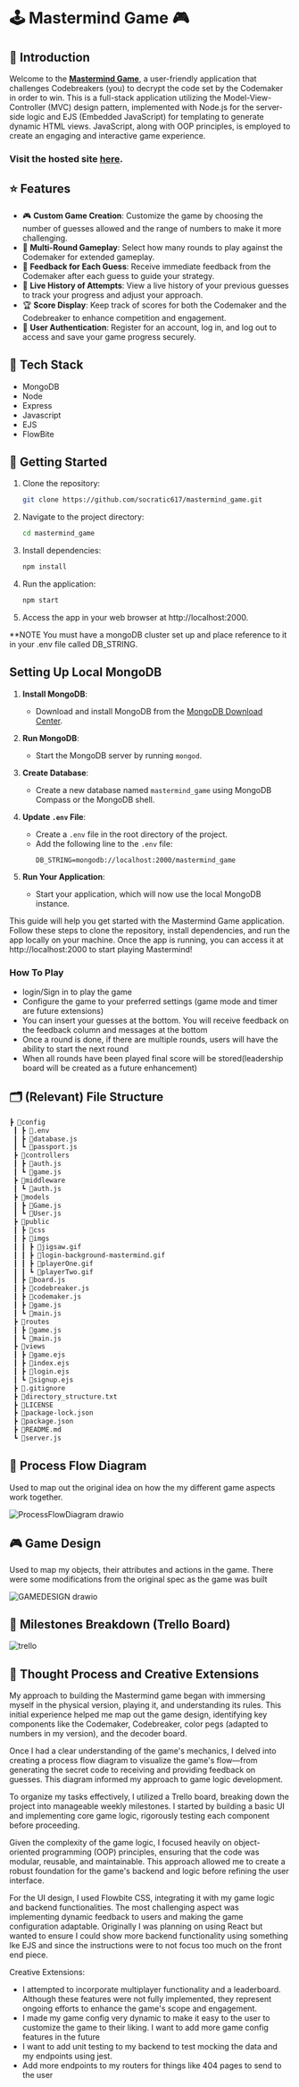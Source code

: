 # 🕹 Mastermind Game 🎮

## 👋 Introduction
Welcome to the [**Mastermind Game**](https://mastermindgame-production.up.railway.app/), a user-friendly application that challenges Codebreakers (you) to decrypt the code set by the Codemaker in order to win. This is a full-stack application utilizing the Model-View-Controller (MVC) design pattern, implemented with Node.js for the server-side logic and EJS (Embedded JavaScript) for templating to generate dynamic HTML views. JavaScript, along with OOP principles, is employed to create an engaging and interactive game experience.

### Visit the hosted site [here](https://mastermindgame-production.up.railway.app/).

## ⭐ Features
- 🎮 **Custom Game Creation**: Customize the game by choosing the number of guesses allowed and the range of numbers to make it more challenging.
- 🔄 **Multi-Round Gameplay**: Select how many rounds to play against the Codemaker for extended gameplay.
- 🎯 **Feedback for Each Guess**: Receive immediate feedback from the Codemaker after each guess to guide your strategy.
- 📜 **Live History of Attempts**: View a live history of your previous guesses to track your progress and adjust your approach.
- 🏆 **Score Display**: Keep track of scores for both the Codemaker and the Codebreaker to enhance competition and engagement.
- 🔐 **User Authentication**: Register for an account, log in, and log out to access and save your game progress securely.

## 🚀 Tech Stack
- MongoDB
- Node
- Express
- Javascript
- EJS
- FlowBite

## 🚀 Getting Started

1. Clone the repository:
   ```bash
   git clone https://github.com/socratic617/mastermind_game.git
2. Navigate to the project directory:
   ```bash
   cd mastermind_game

3. Install dependencies:
   ```bash
   npm install
4. Run the application:
   ```bash
   npm start
5. Access the app in your web browser at http://localhost:2000.

**NOTE You must have a mongoDB cluster set up and place reference to it in your .env file called DB_STRING. 

## Setting Up Local MongoDB

1. **Install MongoDB**:
   - Download and install MongoDB from the [MongoDB Download Center](https://www.mongodb.com/try/download/community).

2. **Run MongoDB**:
   - Start the MongoDB server by running `mongod`.

3. **Create Database**:
   - Create a new database named `mastermind_game` using MongoDB Compass or the MongoDB shell.

4. **Update `.env` File**:
   - Create a `.env` file in the root directory of the project.
   - Add the following line to the `.env` file:
     ```env
     DB_STRING=mongodb://localhost:2000/mastermind_game
     ```

5. **Run Your Application**:
   - Start your application, which will now use the local MongoDB instance.


This guide will help you get started with the Mastermind Game application. Follow these steps to clone the repository, install dependencies, and run the app locally on your machine. Once the app is running, you can access it at http://localhost:2000 to start playing Mastermind!

### How To Play
- login/Sign in to play the game
- Configure the game to your preferred settings (game mode and timer are future extensions)
- You can insert your guesses at the bottom. You will receive feedback on the feedback column and messages at the bottom
- Once a round is done, if there are multiple rounds, users will have the ability to start the next round
- When all rounds have been played final score will be stored(leadership board will be created as a future enhancement)

## 🗂️ (Relevant) File Structure
```bash
┣ 📂config
 ┃ ┣ 📜.env
 ┃ ┣ 📜database.js
 ┃ ┗ 📜passport.js
 ┣ 📂controllers
 ┃ ┣ 📜auth.js
 ┃ ┗ 📜game.js
 ┣ 📂middleware
 ┃ ┗ 📜auth.js
 ┣ 📂models
 ┃ ┣ 📜Game.js
 ┃ ┗ 📜User.js
 ┣ 📂public
 ┃ ┣ 📂css
 ┃ ┣ 📂imgs
 ┃ ┃ ┣ 📜jigsaw.gif
 ┃ ┃ ┣ 📜login-background-mastermind.gif
 ┃ ┃ ┣ 📜playerOne.gif
 ┃ ┃ ┗ 📜playerTwo.gif
 ┃ ┣ 📜board.js
 ┃ ┣ 📜codebreaker.js
 ┃ ┣ 📜codemaker.js
 ┃ ┣ 📜game.js
 ┃ ┗ 📜main.js
 ┣ 📂routes
 ┃ ┣ 📜game.js
 ┃ ┗ 📜main.js
 ┣ 📂views
 ┃ ┣ 📜game.ejs
 ┃ ┣ 📜index.ejs
 ┃ ┣ 📜login.ejs
 ┃ ┗ 📜signup.ejs
 ┣ 📜.gitignore
 ┣ 📜directory_structure.txt
 ┣ 📜LICENSE
 ┣ 📜package-lock.json
 ┣ 📜package.json
 ┣ 📜README.md
 ┗ 📜server.js
```
## 🔄 Process Flow Diagram
Used to map out the original idea on how the my different game aspects work together. 

![ProcessFlowDiagram drawio](https://github.com/socratic617/mastermind_game/assets/144078314/913d8692-59db-4993-bc46-dd39e87d51fa)

## 🎮 Game Design
Used to map my objects, their attributes and actions in the game. There were some modifications from the original spec as the game was built

![GAMEDESIGN drawio](https://github.com/socratic617/mastermind_game/assets/144078314/8d91a8b1-42fb-4b47-9d89-04aa70a6eabf)

## 📅 Milestones Breakdown (Trello Board)

![trello](https://github.com/socratic617/mastermind_game/assets/144078314/7a9e9ec3-38d9-48a9-b93b-52c3c1e38ceb)

## 🧠 Thought Process and Creative Extensions
My approach to building the Mastermind game began with immersing myself in the physical version, playing it, and understanding its rules. This initial experience helped me map out the game design, identifying key components like the Codemaker, Codebreaker, color pegs (adapted to numbers in my version), and the decoder board.

Once I had a clear understanding of the game's mechanics, I delved into creating a process flow diagram to visualize the game's flow—from generating the secret code to receiving and providing feedback on guesses. This diagram informed my approach to game logic development.

To organize my tasks effectively, I utilized a Trello board, breaking down the project into manageable weekly milestones. I started by building a basic UI and implementing core game logic, rigorously testing each component before proceeding.

Given the complexity of the game logic, I focused heavily on object-oriented programming (OOP) principles, ensuring that the code was modular, reusable, and maintainable. This approach allowed me to create a robust foundation for the game's backend and logic before refining the user interface. 

For the UI design, I used Flowbite CSS, integrating it with my game logic and backend functionalities. The most challenging aspect was implementing dynamic feedback to users and making the game configuration adaptable. Originally I was planning on using React but wanted to ensure I could show more backend functionality using something lke EJS and since the instructions were to not focus too much on the front end piece.

Creative Extensions:
- I attempted to incorporate multiplayer functionality and a leaderboard. Although these features were not fully implemented, they represent ongoing efforts to enhance the game's scope and engagement.
- I made my game config very dynamic to make it easy to the user to customize the game to their liking. I want to add more game config features in the future
- I want to add unit testing to my backend to test mocking the data and my endpoints using jest.
- Add more endpoints to my routers for things like 404 pages to send to the user



